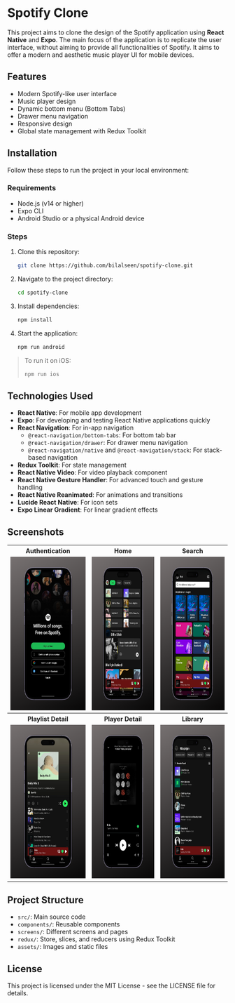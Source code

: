 # Spotify Clone

This project aims to clone the design of the Spotify application using **React Native** and **Expo**. The main focus of the application is to replicate the user interface, without aiming to provide all functionalities of Spotify. It aims to offer a modern and aesthetic music player UI for mobile devices.

## Features

- Modern Spotify-like user interface
- Music player design
- Dynamic bottom menu (Bottom Tabs)
- Drawer menu navigation
- Responsive design
- Global state management with Redux Toolkit

## Installation

Follow these steps to run the project in your local environment:

### Requirements

- Node.js (v14 or higher)
- Expo CLI
- Android Studio or a physical Android device

### Steps

1. Clone this repository:

   ```bash
   git clone https://github.com/bilalseen/spotify-clone.git
   ```

2. Navigate to the project directory:

   ```bash
   cd spotify-clone
   ```

3. Install dependencies:

   ```bash
   npm install
   ```

4. Start the application:

   ```bash
   npm run android
   ```

> To run it on iOS:
>
> ```bash
> npm run ios
> ```

## Technologies Used

- **React Native**: For mobile app development
- **Expo**: For developing and testing React Native applications quickly
- **React Navigation**: For in-app navigation
  - `@react-navigation/bottom-tabs`: For bottom tab bar
  - `@react-navigation/drawer`: For drawer menu navigation
  - `@react-navigation/native` and `@react-navigation/stack`: For stack-based navigation
- **Redux Toolkit**: For state management
- **React Native Video**: For video playback component
- **React Native Gesture Handler**: For advanced touch and gesture handling
- **React Native Reanimated**: For animations and transitions
- **Lucide React Native**: For icon sets
- **Expo Linear Gradient**: For linear gradient effects

## Screenshots

<div style="text-align: center;">
  <table style="margin: 0 auto;">
    <tr>
      <th style="text-align: center;">Authentication</th>
      <th style="text-align: center;">Home</th>
      <th style="text-align: center;">Search</th>
    </tr>
    <tr>
      <td style="text-align: center;">
        <img src="./src/assets/images/README/authanticationScreen.png" alt="Home Page" height="350" >
      </td>
      <td style="text-align: center;">
        <img src="./src/assets/images/README/homeSreen.png" alt="Playlist Detail Page" height="350" >
      </td>
      <td style="text-align: center;">
        <img src="./src/assets/images/README/searchScreen.png" alt="Player Detail Page" height="350" >
      </td>
      </tr>
      <tr>
       <th style="text-align: center;">Playlist Detail</th>
      <th style="text-align: center;">Player Detail</th>
      <th style="text-align: center;">Library</th>
      </tr>
      <tr>
      <td style="text-align: center;">
        <img src="./src/assets/images/README/playlistDetailScreen.png" alt="Search Page" height="350" >
      </td>
      <td style="text-align: center;">
        <img src="./src/assets/images/README/playerScreen.png" alt="Library Page" height="350" >
      </td>
      <td style="text-align: center;">
        <img src="./src/assets/images/README/libraryScreen.png" alt="Authentication Page" height="350" >
      </td>
    </tr>
  </table>
</div>

## Project Structure

- `src/`: Main source code
- `components/`: Reusable components
- `screens/`: Different screens and pages
- `redux/`: Store, slices, and reducers using Redux Toolkit
- `assets/`: Images and static files


## License

This project is licensed under the MIT License - see the LICENSE file for details.
